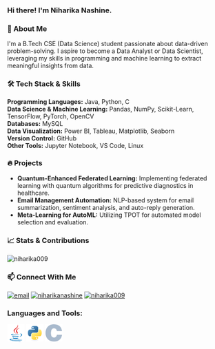 <h3 align="left">Hi there! I'm Niharika Nashine.</h3>

<h3 align="left">🚀 About Me</h3>
<p align="left">
    I'm a B.Tech CSE (Data Science) student passionate about data-driven problem-solving. I aspire to become a Data Analyst or Data Scientist, leveraging my skills in programming and machine learning to extract meaningful insights from data.
</p>

<h3 align="left">🛠️ Tech Stack & Skills</h3>
<p align="left">
    <strong>Programming Languages:</strong> Java, Python, C<br>
    <strong>Data Science & Machine Learning:</strong> Pandas, NumPy, Scikit-Learn, TensorFlow, PyTorch, OpenCV<br>
    <strong>Databases:</strong> MySQL<br>
    <strong>Data Visualization:</strong> Power BI, Tableau, Matplotlib, Seaborn<br>
    <strong>Version Control:</strong> GitHub<br>
    <strong>Other Tools:</strong> Jupyter Notebook, VS Code, Linux
</p>

<h3 align="left">🔥 Projects</h3>
<ul>
    <li><strong>Quantum-Enhanced Federated Learning:</strong> Implementing federated learning with quantum algorithms for predictive diagnostics in healthcare.</li>
    <li><strong>Email Management Automation:</strong> NLP-based system for email summarization, sentiment analysis, and auto-reply generation.</li>
    <li><strong>Meta-Learning for AutoML:</strong> Utilizing TPOT for automated model selection and evaluation.</li>
</ul>

<h3 align="left">📈 Stats & Contributions</h3>
<p align="left">
    <img align="center" src="https://github-readme-stats.vercel.app/api/top-langs?username=niharika009&show_icons=true&locale=en&layout=compact" alt="niharika009" />
</p>

<h3 align="left">📫 Connect With Me</h3>
<p align="left">
    <a href="mailto:niharikanashine2004@gmail.com" target="blank"><img align="center" src="https://img.icons8.com/ios/50/000000/gmail-new.png" alt="email" height="30" width="40" /></a>
    <a href="https://linkedin.com/in/niharikanashine" target="blank"><img align="center" src="https://raw.githubusercontent.com/rahuldkjain/github-profile-readme-generator/master/src/images/icons/Social/linked-in-alt.svg" alt="niharikanashine" height="30" width="40" /></a>
    <a href="https://github.com/niharika009" target="blank"><img align="center" src="https://raw.githubusercontent.com/rahuldkjain/github-profile-readme-generator/master/src/images/icons/Social/github.svg" alt="niharika009" height="30" width="40" /></a>
</p>

<h3 align="left">Languages and Tools:</h3>
<p align="left">
    <a href="https://www.java.com" target="_blank" rel="noreferrer"><img src="https://raw.githubusercontent.com/devicons/devicon/master/icons/java/java-original.svg" alt="java" width="40" height="40" /></a>
    <a href="https://www.python.org" target="_blank" rel="noreferrer"><img src="https://raw.githubusercontent.com/devicons/devicon/master/icons/python/python-original.svg" alt="python" width="40" height="40" /></a>
    <a href="https://en.wikipedia.org/wiki/C_(programming_language)" target="_blank" rel="noreferrer"><img src="https://raw.githubusercontent.com/devicons/devicon/master/icons/c/c-original.svg" alt="c" width="40" height="40" /></a>
</p>
